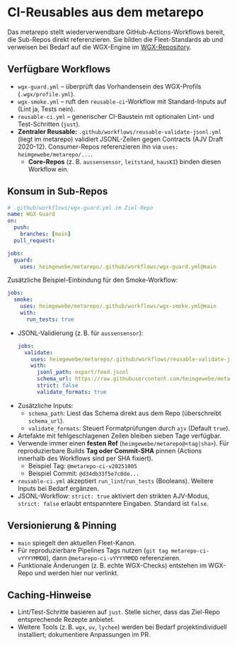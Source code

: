 # CI-Reusables aus dem metarepo

Das metarepo stellt wiederverwendbare GitHub-Actions-Workflows bereit,
die Sub-Repos direkt referenzieren. Sie bilden die Fleet-Standards ab und
verweisen bei Bedarf auf die WGX-Engine im [WGX-Repository](https://github.com/heimgewebe/wgx).

## Verfügbare Workflows
- `wgx-guard.yml` – überprüft das Vorhandensein des WGX-Profils (`.wgx/profile.yml`).
- `wgx-smoke.yml` – ruft den `reusable-ci`-Workflow mit Standard-Inputs auf (Lint ja, Tests nein).
- `reusable-ci.yml` – generischer CI-Baustein mit optionalen Lint- und Test-Schritten (`just`).
- **Zentraler Reusable:** `.github/workflows/reusable-validate-jsonl.yml` (liegt im metarepo) validiert JSONL-Zeilen gegen Contracts (AJV Draft 2020-12). Consumer-Repos referenzieren ihn via `uses: heimgewebe/metarepo/...`.
  - **Core-Repos** (z. B. `aussensensor`, `leitstand`, `hausKI`) binden diesen Workflow ein.

## Konsum in Sub-Repos
```yaml
# .github/workflows/wgx-guard.yml im Ziel-Repo
name: WGX Guard
on:
  push:
    branches: [main]
  pull_request:

jobs:
  guard:
    uses: heimgewebe/metarepo/.github/workflows/wgx-guard.yml@main
```

Zusätzliche Beispiel-Einbindung für den Smoke-Workflow:

```yaml
jobs:
  smoke:
    uses: heimgewebe/metarepo/.github/workflows/wgx-smoke.yml@main
    with:
      run_tests: true
```
- JSONL-Validierung (z. B. für `aussensensor`):
  ```yaml
  jobs:
    validate:
      uses: heimgewebe/metarepo/.github/workflows/reusable-validate-jsonl.yml@contracts-v1
      with:
        jsonl_path: export/feed.jsonl
        schema_url: https://raw.githubusercontent.com/heimgewebe/metarepo/contracts-v1/contracts/aussen.event.schema.json
        strict: false
        validate_formats: true
  ```
- Zusätzliche Inputs:
  - `schema_path`: Liest das Schema direkt aus dem Repo (überschreibt `schema_url`).
  - `validate_formats`: Steuert Formatprüfungen durch `ajv` (Default `true`).
- Artefakte mit fehlgeschlagenen Zeilen bleiben sieben Tage verfügbar.
- Verwende immer einen **festen Ref** (`heimgewebe/metarepo@<tag|sha>`). Für reproduzierbare Builds **Tag oder Commit-SHA** pinnen (Actions innerhalb des Workflows sind per SHA fixiert).
  - Beispiel Tag: `@metarepo-ci-v20251005`
  - Beispiel Commit: `@d34db33f5e7c0de...`
- `reusable-ci.yml` akzeptiert `run_lint`/`run_tests` (Booleans). Weitere Inputs bei Bedarf ergänzen.
- JSONL-Workflow: `strict: true` aktiviert den strikten AJV-Modus, `strict: false` erlaubt entspanntere Eingaben. Standard ist `false`.

## Versionierung & Pinning
- `main` spiegelt den aktuellen Fleet-Kanon.
- Für reproduzierbare Pipelines Tags nutzen (`git tag metarepo-ci-vYYYYMMDD`), dann `@metarepo-ci-vYYYYMMDD` referenzieren.
- Funktionale Änderungen (z. B. echte WGX-Checks) entstehen im WGX-Repo und werden hier nur verlinkt.

## Caching-Hinweise
- Lint/Test-Schritte basieren auf `just`. Stelle sicher, dass das Ziel-Repo entsprechende Rezepte anbietet.
- Weitere Tools (z. B. `wgx`, `uv`, `lychee`) werden bei Bedarf projektindividuell installiert; dokumentiere Anpassungen im PR.
